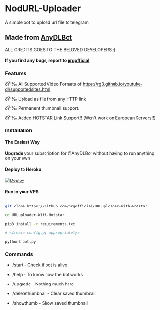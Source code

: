 # NodURL-Uploader
A simple bot to upload url file to telegram
## Made from [AnyDLBot](https://telegram.dog/AnyDLBot)

ALL CREDITS GOES TO THE BELOVED DEVELOPERS :)

#### If you find any bugs, report to [prgofficial](https://telegram.dog/prgofficial)

### Features

ðŸ‘‰ All Supported Video Formats of https://rg3.github.io/youtube-dl/supportedsites.html

ðŸ‘‰ Upload as file from any HTTP link

ðŸ‘‰ Permanent thumbnail support.

ðŸ‘‰ Added HOTSTAR Link Support!!  (Won't work on European Servers!!)

### Installation

#### The Easiest Way

**Upgrade** your subscription for [@AnyDLBot](https://telegram.dog/AnyDLBot) without having to run anything on your own

#### Deploy to Heroku

[![Deploy](https://www.herokucdn.com/deploy/button.svg)](https://www.heroku.com/deploy?template=https://github.com/prgofficial/URLuploader-With-Hotstar)

#### Run in your VPS

```sh

git clone https://github.com/prgofficial/URLuploader-With-Hotstar

cd URLuploader-With-Hotstar

pip3 install -r requirements.txt

# <Create config.py appropriately>

python3 bot.py

```

### Commands

* /start             - Check if bot is alive

* /help              - To know how the bot works

* /upgrade           - Nothing much here

* /deletethumbnail   - Clear saved thumbnail

* /showthumb         - Show saved thumbnail

